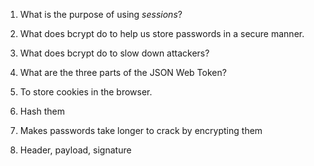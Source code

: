 <!-- Answers to the Short Answer Essay Questions go here -->

1. What is the purpose of using _sessions_?

2. What does bcrypt do to help us store passwords in a secure manner.

3. What does bcrypt do to slow down attackers?

4. What are the three parts of the JSON Web Token?

1. To store cookies in the browser.

2. Hash them 

3. Makes passwords take longer to crack by encrypting them

4. Header, payload, signature 